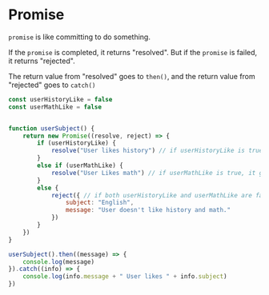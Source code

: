 # Promise

```promise``` is like committing to do something. 

If the ```promise``` is completed, it returns "resolved". But if the ```promise``` is failed, it returns "rejected".

The return value from "resolved" goes to ```then()```, and the return value from "rejected" goes to ```catch()```

```JavaScript
const userHistoryLike = false
const userMathLike = false


function userSubject() {
    return new Promise((resolve, reject) => { 
        if (userHistoryLike) {
            resolve("User likes history") // if userHistoryLike is true, it goes to .then() below
        }
        else if (userMathLike) {
            resolve("User Likes math") // if userMathLike is true, it goes to .then() below
        }
        else {
            reject({ // if both userHistoryLike and userMathLike are false, then this goes to .catch() below
                subject: "English",
                message: "User doesn't like history and math."
            })
        }
    })
}

userSubject().then((message) => {
    console.log(message)
}).catch((info) => {
    console.log(info.message + " User likes " + info.subject)
})
```
